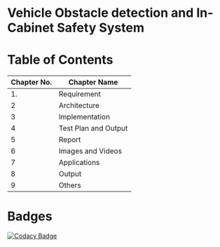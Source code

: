 # Vehicle Obstacle detection and In-Cabinet Safety System

# Table of Contents
|Chapter No.| Chapter Name|
|-----------|---|
 | 1. |  Requirement |
|2| Architecture|
|3| Implementation|
|4| Test Plan and Output|
|5| Report|
|6| Images and Videos|
|7| Applications|
|8|Output|
|9| Others|

# Badges
[![Codacy Badge](https://app.codacy.com/project/badge/Grade/31d5cf52c33841adab168a51bc920e65)](https://www.codacy.com/gh/Akshatau/M2-EmbSys/dashboard?utm_source=github.com&amp;utm_medium=referral&amp;utm_content=Akshatau/M2-EmbSys&amp;utm_campaign=Badge_Grade)
